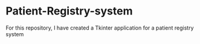 # Patient-Registry-system
For this repository, I have created a Tkinter application for a patient registry system
